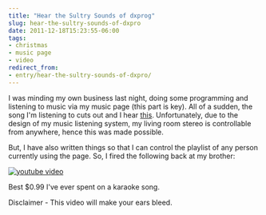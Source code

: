```yaml
---
title: "Hear the Sultry Sounds of dxprog"
slug: hear-the-sultry-sounds-of-dxpro
date: 2011-12-18T15:23:55-06:00
tags:
- christmas
- music page
- video
redirect_from:
- entry/hear-the-sultry-sounds-of-dxpro/
---
```

I was minding my own business last night, doing some programming and listening to music via my music page (this part is key). All of a sudden, the song I'm listening to cuts out and I hear [this](http://dxmp.s3.amazonaws.com/songs/futurepoop.mp3). Unfortunately, due to the design of my music listening system, my living room stereo is controllable from anywhere, hence this was made possible.

But, I have also written things so that I can control the playlist of any person currently using the page. So, I fired the following back at my brother:

[![youtube video](https://img.youtube.com/vi/nKEI3rjzAGY/0.jpg)](https://www.youtube.com/watch?v=nKEI3rjzAGY&youtube-thumb)

Best $0.99 I've ever spent on a karaoke song.

Disclaimer - This video will make your ears bleed.
